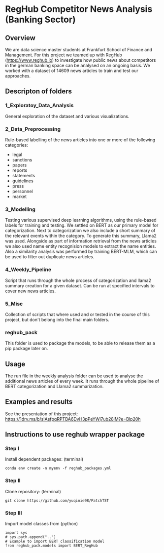 # RegHub Competitor News Analysis (Banking Sector)

## Overview
We are data science master students at Frankfurt School of Finance and Management. For this project we teamed up with RegHub (https://www.reghub.io) to investigate how public news about competitors in the german banking space can be analysed on an ongoing basis. We worked with a dataset of 14609 news articles to train and test our approaches. 

## Descripton of folders
### 1_Exploratoy_Data_Analysis
General exploration of the dataset and various visualizations.
### 2_Data_Preprocessing
Rule-based labelling of the news articles into one or more of the following categories:
- legal
- sanctions
- papers
- reports
- statements
- guidelines
- press
- personnel
- market

### 3_Modelling
Testing various supervised deep learning algorithms, using the rule-based labels for training and testing. We settled on BERT as our primary model for categorization.
Next to categorization we also include a short summary of the relevant events within the category. To generate this summary, Llama2 was used.
Alongside as part of information retrieval from the news articles we also used name entity recognision models to extract the name entities.
Also a similarity analysis was performed by training BERT-MLM, which can be used to filter out duplicate news articles.
### 4_Weekly_Pipeline
Script that runs through the whole process of categorization and llama2 summary creation for a given dataset. Can be run at specified intervals to cover new news articles.
### 5_Misc
Collection of scripts that where used and or tested in the course of this project, but don't belong into the final main folders.
### reghub_pack
This folder is used to package the models, to be able to release them as a pip package later on.

## Usage
The run file in the weekly analysis folder can be used to analyse the additional news articles of every week. It runs through the whole pipeline of BERT categorization and Llama2 summarization.

## Examples and results
See the presentation of this project: https://1drv.ms/b/s!AsfpqRPTBA6DvH3pPeYWj7ub28lM?e=BIp20h

## Instructions to use reghub wrapper package
### Step I
Install dependent packages: (terminal)
```
conda env create -n myenv -f reghub_packages.yml
```     
### Step II
Clone repository: (terminal)
```
git clone https://github.com/yuqinie98/PatchTST
```

### Step III
Import model classes from (python)
```
import sys
# sys.path.append("..")
# Example to import BERT classification model
from reghub_pack.models import BERT_RegHub
```
